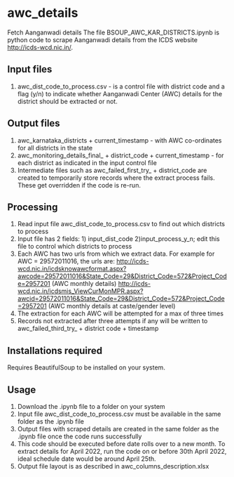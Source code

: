 # awc_details
Fetch Aanganwadi details
The file BSOUP_AWC_KAR_DISTRICTS.ipynb is python code to scrape Aanganwadi details from the ICDS website http://icds-wcd.nic.in/. 

## Input files

1. awc_dist_code_to_process.csv - is a control file with district code and a flag (y/n) to indicate whether Aanganwadi Center (AWC) details for the district should be
extracted or not.
  
## Output files

1. awc_karnataka_districts + current_timestamp - with AWC co-ordinates for all districts in the state
2. awc_monitoring_details_final_ + district_code + current_timestamp - for each district as indicated in the input control file
3. Intermediate files such as awc_failed_first_try_ + district_code are created to temporarily store records where the extract process fails. These get overridden if the code is re-run.

## Processing

1. Read input file awc_dist_code_to_process.csv to find out which districts to process
2. Input file has 2 fields: 1) input_dist_code 2)input_process_y_n; edit this file to control which districts to process
3. Each AWC has two urls from which we extract data. For example for AWC = 29572011016, the urls are:
  http://icds-wcd.nic.in/icdsknowawcformat.aspx?awcode=29572011016&State_Code=29&District_Code=572&Project_Code=2957201 (AWC monthly details)
  http://icds-wcd.nic.in/icdsmis_ViewCurMonMPR.aspx?awcid=29572011016&State_Code=29&District_Code=572&Project_Code=2957201 (AWC monthly details at caste/gender level)
4. The extraction for each AWC will be attempted for a max of three times 
5. Records not extracted after three attempts if any will be written to awc_failed_third_try_ + district code + timestamp

## Installations required

Requires BeautifulSoup to be installed on your system.

## Usage

1. Download the .ipynb file to a folder on your system
2. Input file awc_dist_code_to_process.csv must be available in the same folder as the .ipynb file
3. Output files with scraped details are created in the same folder as the .ipynb file once the code runs successfully
4. This code should be executed before date rolls over to a new month. To extract details for April 2022, run the code on or before 30th April 2022, ideal schedule date would be around April 25th. 
5. Output file layout is as described in awc_columns_description.xlsx

